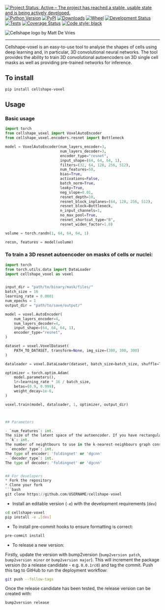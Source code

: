 [![Project Status: Active – The project has reached a stable, usable
state and is being actively
developed.](https://www.repostatus.org/badges/latest/active.svg)](https://www.repostatus.org/#active)
[![Python Version](https://img.shields.io/pypi/pyversions/cellshape-voxel.svg)](https://pypi.org/project/cellshape-voxel)
[![PyPI](https://img.shields.io/pypi/v/cellshape-voxel.svg)](https://pypi.org/project/cellshape-voxel)
[![Downloads](https://pepy.tech/badge/cellshape-voxel)](https://pepy.tech/project/cellshape-voxel)
[![Wheel](https://img.shields.io/pypi/wheel/cellshape-voxel.svg)](https://pypi.org/project/cellshape-voxel)
[![Development Status](https://img.shields.io/pypi/status/cellshape-voxel.svg)](https://github.com/Sentinal4D/cellshape-voxel)
[![Tests](https://img.shields.io/github/workflow/status/Sentinal4D/cellshape-voxel/tests)](
    https://github.com/Sentinal4D/cellshape-voxel/actions)
[![Coverage Status](https://coveralls.io/repos/github/Sentinal4D/cellshape-voxel/badge.svg?branch=master)](https://coveralls.io/github/Sentinal4D/cellshape-voxel?branch=master)
[![Code style: black](https://img.shields.io/badge/code%20style-black-000000.svg)](https://github.com/psf/black)

<img src="https://github.com/DeVriesMatt/cellshape-voxel/blob/main/img/cellshape_voxel.png" 
     alt="Cellshape logo by Matt De Vries">
___
Cellshape-voxel is an easy-to-use tool to analyse the shapes of cells using deep learning and, in particular, 3D convolutional neural networks. The tool provides the ability to train 3D convolutional autoencoders on 3D single cell masks as well as providing pre-trained networks for inference.


## To install
```bash
pip install cellshape-voxel
```

## Usage
### Basic usage
```python
import torch
from cellshape_voxel import VoxelAutoEncoder
from cellshape_voxel.encoders.resnet import Bottleneck

model = VoxelAutoEncoder(num_layers_encoder=3,
                         num_layers_decoder=3,
                         encoder_type="resnet",
                         input_shape=(64, 64, 64, 1),
                         filters=(32, 64, 128, 256, 512),
                         num_features=50,
                         bias=True,
                         activations=False,
                         batch_norm=True,
                         leaky=True,
                         neg_slope=0.01,
                         resnet_depth=10,
                         resnet_block_inplanes=(64, 128, 256, 512),
                         resnet_block=Bottleneck,
                         n_input_channels=1,
                         no_max_pool=True,
                         resnet_shortcut_type="B",
                         resnet_widen_factor=1.0)

volume = torch.randn(1, 64, 64, 64, 1)

recon, features = model(volume)
```

### To train a 3D resnet autoencoder on masks of cells or nuclei:
```python
import torch
from torch.utils.data import DataLoader
import cellshape_voxel as voxel


input_dir = "path/to/binary/mask/files/"
batch_size = 16
learning_rate = 0.0001
num_epochs = 1
output_dir = "path/to/save/output/"

model = voxel.AutoEncoder(
    num_layers_encoder=4,
    num_layers_decoder=4,
    input_shape=(64, 64, 64, 1),
    encoder_type="resnet",
)

dataset = voxel.VoxelDataset(
    PATH_TO_DATASET, transform=None, img_size=(300, 300, 300)
)

dataloader = voxel.DataLoader(dataset, batch_size=batch_size, shuffle=True)

optimizer = torch.optim.Adam(
    model.parameters(),
    lr=learning_rate * 16 / batch_size,
    betas=(0.9, 0.999),
    weight_decay=1e-6,
)

voxel.train(model, dataloader, 1, optimizer, output_dir)



## Parameters

- `num_features`: int.  
The size of the latent space of the autoencoder. If you have rectangular images, make sure your image size is the maximum of the width and height
- `k`: int.  
The number of neightbours to use in the k-nearest-neighbours graph construction.
- `encoder_type`: int.  
The type of encoder: 'foldingnet' or 'dgcnn'
- `decoder_type`: int.  
The type of decoder: 'foldingnet' or 'dgcnn'


## For developers
* Fork the repository
* Clone your fork
```bash
git clone https://github.com/USERNAME/cellshape-voxel 
```
* Install an editable version (`-e`) with the development requirements (`dev`)
```bash
cd cellshape-voxel
pip install -e .[dev] 
```
* To install pre-commit hooks to ensure formatting is correct:
```bash
pre-commit install
```

* To release a new version:

Firstly, update the version with bump2version (`bump2version patch`, 
`bump2version minor` or `bump2version major`). This will increment the 
package version (to a release candidate - e.g. `0.0.1rc0`) and tag the 
commit. Push this tag to GitHub to run the deployment workflow:

```bash
git push --follow-tags
```

Once the release candidate has been tested, the release version can be created with:

```bash
bump2version release
```
